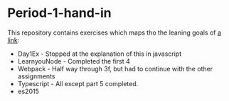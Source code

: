 # Period-1-hand-in

This repository contains exercises which maps tho the leaning goals of [a link](https://docs.google.com/document/d/1nOrVsZGVxK0RMW-1MJPjurROR50Fq2NQbi4iOaBN-M0/edit):

- Day1Ex - Stopped at the explanation of this in javascript
- LearnyouNode - Completed the first 4
- Webpack - Half way through 3f, but had to continue with the other assignments
- Typescript - All except part 5 completed.
- es2015
